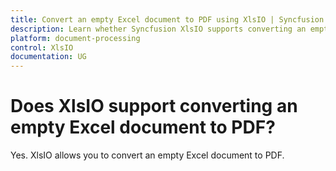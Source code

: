 ```yaml
---
title: Convert an empty Excel document to PDF using XlsIO | Syncfusion
description: Learn whether Syncfusion XlsIO supports converting an empty Excel document to PDF.
platform: document-processing
control: XlsIO
documentation: UG
---
```


# Does XlsIO support converting an empty Excel document to PDF?

Yes. XlsIO allows you to convert an empty Excel document to PDF.

